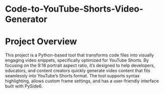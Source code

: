 # Code-to-YouTube-Shorts-Video-Generator

# Project Overview
This project is a Python-based tool that transforms code files into visually engaging video snippets, specifically optimized for YouTube Shorts. By focusing on the 9:16 portrait aspect ratio, it’s designed to help developers, educators, and content creators quickly generate video content that fits seamlessly into YouTube’s Shorts format. The tool supports syntax highlighting, allows custom frame settings, and has a user-friendly interface built with PySide6.
